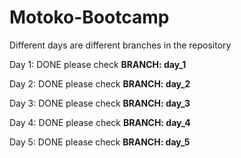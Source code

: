 # Motoko-Bootcamp
Different days are different branches in the repository

Day 1: DONE please check **BRANCH: day_1**

Day 2: DONE please check **BRANCH: day_2**

Day 3: DONE please check **BRANCH: day_3**

Day 4: DONE please check **BRANCH: day_4**

Day 5: DONE please check **BRANCH: day_5**
